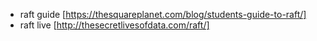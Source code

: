 
- raft guide [https://thesquareplanet.com/blog/students-guide-to-raft/]
- raft live [http://thesecretlivesofdata.com/raft/]
